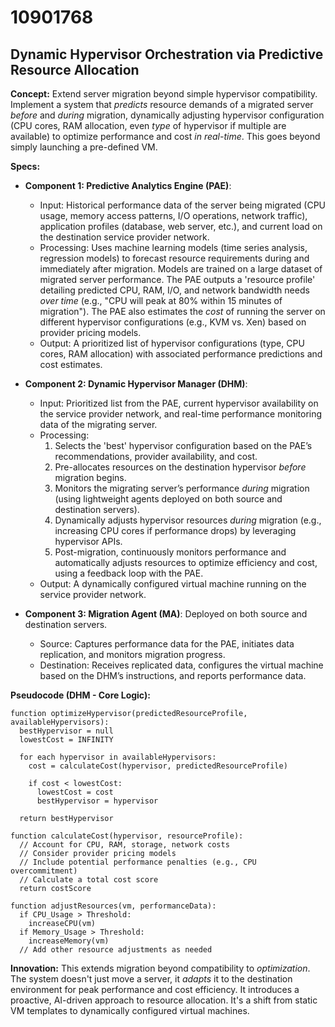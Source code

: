 # 10901768

## Dynamic Hypervisor Orchestration via Predictive Resource Allocation

**Concept:** Extend server migration beyond simple hypervisor compatibility. Implement a system that *predicts* resource demands of a migrated server *before* and *during* migration, dynamically adjusting hypervisor configuration (CPU cores, RAM allocation, even *type* of hypervisor if multiple are available) to optimize performance and cost *in real-time*. This goes beyond simply launching a pre-defined VM.

**Specs:**

*   **Component 1: Predictive Analytics Engine (PAE)**:
    *   Input: Historical performance data of the server being migrated (CPU usage, memory access patterns, I/O operations, network traffic), application profiles (database, web server, etc.), and current load on the destination service provider network.
    *   Processing: Uses machine learning models (time series analysis, regression models) to forecast resource requirements during and immediately after migration.  Models are trained on a large dataset of migrated server performance.  The PAE outputs a 'resource profile' detailing predicted CPU, RAM, I/O, and network bandwidth needs *over time* (e.g., "CPU will peak at 80% within 15 minutes of migration").  The PAE also estimates the *cost* of running the server on different hypervisor configurations (e.g., KVM vs. Xen) based on provider pricing models.
    *   Output: A prioritized list of hypervisor configurations (type, CPU cores, RAM allocation) with associated performance predictions and cost estimates.

*   **Component 2: Dynamic Hypervisor Manager (DHM)**:
    *   Input: Prioritized list from the PAE, current hypervisor availability on the service provider network, and real-time performance monitoring data of the migrating server.
    *   Processing:
        1.  Selects the 'best' hypervisor configuration based on the PAE’s recommendations, provider availability, and cost.
        2.  Pre-allocates resources on the destination hypervisor *before* migration begins.
        3.  Monitors the migrating server’s performance *during* migration (using lightweight agents deployed on both source and destination servers).
        4.  Dynamically adjusts hypervisor resources *during* migration (e.g., increasing CPU cores if performance drops) by leveraging hypervisor APIs.
        5.  Post-migration, continuously monitors performance and automatically adjusts resources to optimize efficiency and cost, using a feedback loop with the PAE.
    *   Output: A dynamically configured virtual machine running on the service provider network.

*   **Component 3: Migration Agent (MA)**: Deployed on both source and destination servers.
    *   Source: Captures performance data for the PAE, initiates data replication, and monitors migration progress.
    *   Destination: Receives replicated data, configures the virtual machine based on the DHM’s instructions, and reports performance data.

**Pseudocode (DHM - Core Logic):**

```
function optimizeHypervisor(predictedResourceProfile, availableHypervisors):
  bestHypervisor = null
  lowestCost = INFINITY

  for each hypervisor in availableHypervisors:
    cost = calculateCost(hypervisor, predictedResourceProfile)

    if cost < lowestCost:
      lowestCost = cost
      bestHypervisor = hypervisor

  return bestHypervisor

function calculateCost(hypervisor, resourceProfile):
  // Account for CPU, RAM, storage, network costs
  // Consider provider pricing models
  // Include potential performance penalties (e.g., CPU overcommitment)
  // Calculate a total cost score
  return costScore

function adjustResources(vm, performanceData):
  if CPU_Usage > Threshold:
    increaseCPU(vm)
  if Memory_Usage > Threshold:
    increaseMemory(vm)
  // Add other resource adjustments as needed
```

**Innovation:** This extends migration beyond compatibility to *optimization*. The system doesn't just move a server, it *adapts* it to the destination environment for peak performance and cost efficiency. It introduces a proactive, AI-driven approach to resource allocation.  It's a shift from static VM templates to dynamically configured virtual machines.